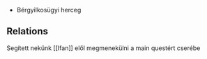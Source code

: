 ---
---

- Bérgyilkosügyi herceg

## Relations
Segített nekünk [[Ifan]] elől megmenekülni a main questért cserébe